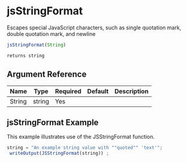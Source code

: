 # jsStringFormat

Escapes special JavaScript characters, such as single quotation
 mark, double quotation mark, and newline

```javascript
jsStringFormat(String)
```

```javascript
returns string
```

## Argument Reference

| Name | Type | Required | Default | Description |
| --- | --- | --- | --- | --- |
| String | string | Yes |  |  |

## jsStringFormat Example

This example illustrates use of the JSStringFormat function.

```javascript
string = "An example string value with ""quoted"" 'text'";
 writeOutput(JSStringFormat(string)) ;
```
